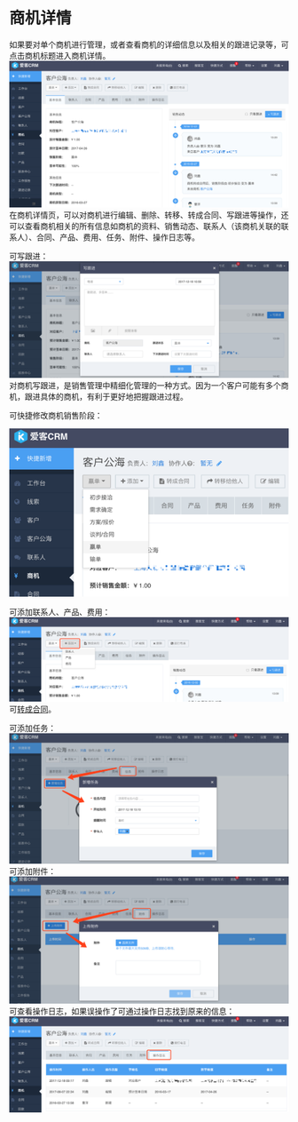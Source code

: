 # 商机详情

如果要对单个商机进行管理，或者查看商机的详细信息以及相关的跟进记录等，可点击商机标题进入商机详情。![](/assets/商机详情.png)在商机详情页，可以对商机进行编辑、删除、转移、转成合同、写跟进等操作，还可以查看商机相关的所有信息如商机的资料、销售动态、联系人（该商机关联的联系人）、合同、产品、费用、任务、附件、操作日志等。

可写跟进：![](/assets/商机详情02.png)对商机写跟进，是销售管理中精细化管理的一种方式。因为一个客户可能有多个商机，跟进具体的商机，有利于更好地把握跟进过程。

可快捷修改商机销售阶段：

![](/assets/商机详情04.png)

可添加联系人、产品、费用：![](/assets/商机详情03.png)可[转成合同](/chapter1/shang-ji/zhuan-cheng-he-tong.md)。

可添加任务：![](/assets/商机详情05.png)可添加附件：![](/assets/商机详情06.png)可查看操作日志，如果误操作了可通过操作日志找到原来的信息：![](/assets/商机详情07.png)

